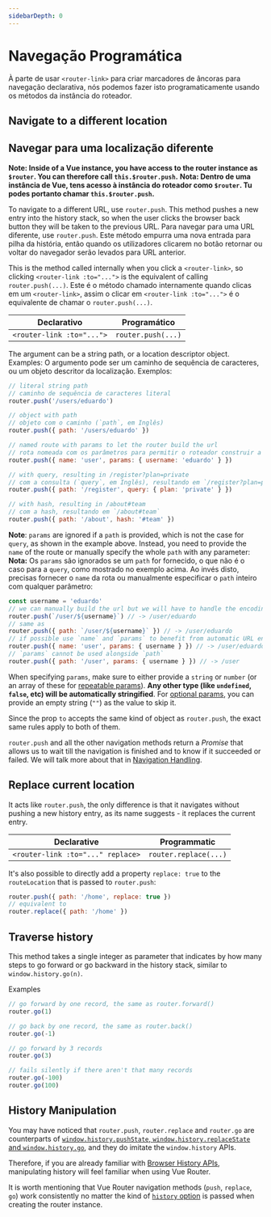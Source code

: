 ```yaml
---
sidebarDepth: 0
---
```


# Navegação Programática

<VueSchoolLink
  href="https://vueschool.io/lessons/vue-router-4-programmatic-navigation"
  title="Aprenda como navegar programaticamente"
/>

À parte de usar `<router-link>` para criar marcadores de âncoras para navegação declarativa, nós podemos fazer isto programaticamente usando os métodos da instância do roteador.

## Navigate to a different location
## Navegar para uma localização diferente

**Note: Inside of a Vue instance, you have access to the router instance as `$router`. You can therefore call `this.$router.push`.**
**Nota: Dentro de uma instância de Vue, tens acesso à instância do roteador como `$router`. Tu podes portanto chamar `this.$router.push`.**

To navigate to a different URL, use `router.push`. This method pushes a new entry into the history stack, so when the user clicks the browser back button they will be taken to the previous URL.
Para navegar para uma URL diferente, use `router.push`. Este método empurra uma nova entrada para pilha da história, então quando os utilizadores clicarem no botão retornar ou voltar do navegador serão levados para URL anterior.

This is the method called internally when you click a `<router-link>`, so clicking `<router-link :to="...">` is the equivalent of calling `router.push(...)`.
Este é o método chamado internamente quando clicas em um `<router-link>`, assim o clicar em `<router-link :to="...">` é o equivalente de chamar o `router.push(...)`.

| Declarativo               | Programático       |
| ------------------------- | ------------------ |
| `<router-link :to="...">` | `router.push(...)` |

The argument can be a string path, or a location descriptor object. Examples:
O argumento pode ser um caminho de sequência de caracteres, ou um objeto descritor da localização. Exemplos:

```js
// literal string path
// caminho de sequência de caracteres literal
router.push('/users/eduardo')

// object with path
// objeto com o caminho (`path`, em Inglês)
router.push({ path: '/users/eduardo' })

// named route with params to let the router build the url
// rota nomeada com os parâmetros para permitir o roteador construir a URL
router.push({ name: 'user', params: { username: 'eduardo' } })

// with query, resulting in /register?plan=private
// com a consulta (`query`, em Inglês), resultando em `/register?plan=private`
router.push({ path: '/register', query: { plan: 'private' } })

// with hash, resulting in /about#team
// com a hash, resultando em `/about#team`
router.push({ path: '/about', hash: '#team' })
```

**Note**: `params` are ignored if a `path` is provided, which is not the case for `query`, as shown in the example above. Instead, you need to provide the `name` of the route or manually specify the whole `path` with any parameter:
**Nota:** Os `params` são ignorados se um `path` for fornecido, o que não é o caso para a `query`, como mostrado no exemplo acima. Ao invés disto, precisas fornecer o `name` da rota ou manualmente especificar o `path` inteiro com qualquer parâmetro:

```js
const username = 'eduardo'
// we can manually build the url but we will have to handle the encoding ourselves
router.push(`/user/${username}`) // -> /user/eduardo
// same as
router.push({ path: `/user/${username}` }) // -> /user/eduardo
// if possible use `name` and `params` to benefit from automatic URL encoding
router.push({ name: 'user', params: { username } }) // -> /user/eduardo
// `params` cannot be used alongside `path`
router.push({ path: '/user', params: { username } }) // -> /user
```

When specifying `params`, make sure to either provide a `string` or `number` (or an array of these for [repeatable params](./route-matching-syntax.md#repeatable-params)). **Any other type (like `undefined`, `false`, etc) will be automatically stringified**. For [optional params](./route-matching-syntax.md#optional-parameters), you can provide an empty string (`""`) as the value to skip it.

Since the prop `to` accepts the same kind of object as `router.push`, the exact same rules apply to both of them.

`router.push` and all the other navigation methods return a _Promise_ that allows us to wait till the navigation is finished and to know if it succeeded or failed. We will talk more about that in [Navigation Handling](../advanced/navigation-failures.md).

## Replace current location

It acts like `router.push`, the only difference is that it navigates without pushing a new history entry, as its name suggests - it replaces the current entry.

| Declarative                       | Programmatic          |
| --------------------------------- | --------------------- |
| `<router-link :to="..." replace>` | `router.replace(...)` |

It's also possible to directly add a property `replace: true` to the `routeLocation` that is passed to `router.push`:

```js
router.push({ path: '/home', replace: true })
// equivalent to
router.replace({ path: '/home' })
```

## Traverse history

<VueSchoolLink
  href="https://vueschool.io/lessons/go-back"
  title="Learn how to use Vue Router to go back"
/>

This method takes a single integer as parameter that indicates by how many steps to go forward or go backward in the history stack, similar to `window.history.go(n)`.

Examples

```js
// go forward by one record, the same as router.forward()
router.go(1)

// go back by one record, the same as router.back()
router.go(-1)

// go forward by 3 records
router.go(3)

// fails silently if there aren't that many records
router.go(-100)
router.go(100)
```

## History Manipulation

You may have noticed that `router.push`, `router.replace` and `router.go` are counterparts of [`window.history.pushState`, `window.history.replaceState` and `window.history.go`](https://developer.mozilla.org/en-US/docs/Web/API/History), and they do imitate the `window.history` APIs.

Therefore, if you are already familiar with [Browser History APIs](https://developer.mozilla.org/en-US/docs/Web/API/History_API), manipulating history will feel familiar when using Vue Router.

It is worth mentioning that Vue Router navigation methods (`push`, `replace`, `go`) work consistently no matter the kind of [`history` option](../../api/#history) is passed when creating the router instance.

